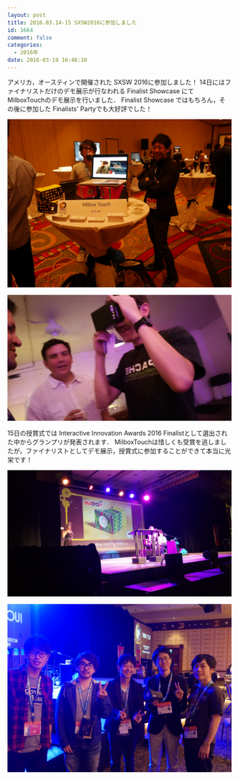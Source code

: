 ```yaml
---
layout: post
title: 2016.03.14-15 SXSW2016に参加しました
id: 1664
comment: false
categories:
  - 2016年
date: 2016-03-19 16:46:10
---
```


アメリカ，オースティンで開催された SXSW 2016に参加しました！
14日にはファイナリストだけのデモ展示が行なわれる Finalist Showcase にて MilboxTouchのデモ展示を行いました．
Finalist Showcase ではもちろん，その後に参加した Finalists' Partyでも大好評でした！

![P1290810](/wp-content/uploads/2016/03/P1290810.jpg)

![20160314_195658](/wp-content/uploads/2016/03/20160314_195658.jpg)

15日の授賞式では Interactive Innovation Awards 2016 Finalistとして選出された中からグランプリが発表されます．
MilboxTouchは惜しくも受賞を逃しましたが，ファイナリストとしてデモ展示，授賞式に参加することができて本当に光栄です！

![20160315_202738](/wp-content/uploads/2016/03/20160315_202738.jpg)

![P1290951](/wp-content/uploads/2016/03/P1290951.jpg)
